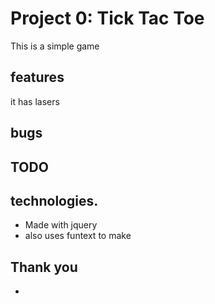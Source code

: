 # Project 0: Tick Tac Toe

This is a simple game

## features

it has lasers

## bugs

## TODO

## technologies.
- Made with jquery
- also uses funtext to make


## Thank you
-  
